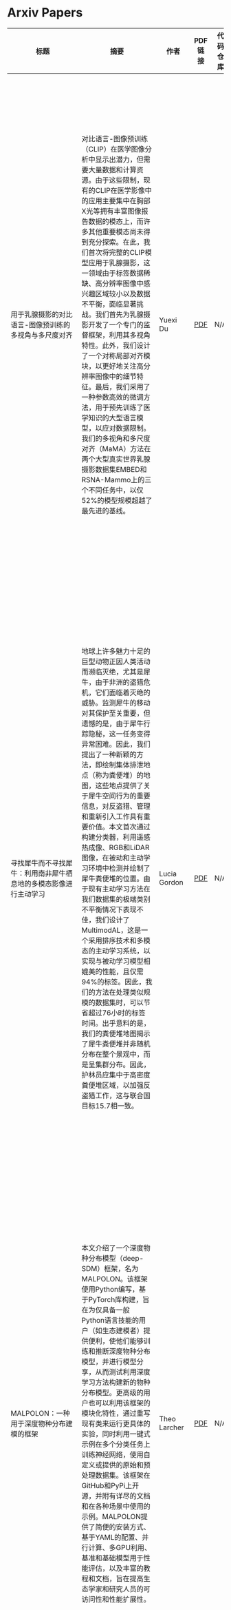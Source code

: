 # Arxiv Papers

| 标题  | 摘要 | 作者 | PDF链接 | 代码仓库 | Title | Abstract | 
|-------|---------|----------|-----------|------------------|--------------------|---------|
| 用于乳腺摄影的对比语言-图像预训练的多视角与多尺度对齐 | 对比语言-图像预训练（CLIP）在医学图像分析中显示出潜力，但需要大量数据和计算资源。由于这些限制，现有的CLIP在医学影像中的应用主要集中在胸部X光等拥有丰富图像报告数据的模态上，而许多其他重要模态尚未得到充分探索。在此，我们首次将完整的CLIP模型应用于乳腺摄影，这一领域由于标签数据稀缺、高分辨率图像中感兴趣区域较小以及数据不平衡，面临显著挑战。我们首先为乳腺摄影开发了一个专门的监督框架，利用其多视角特性。此外，我们设计了一个对称局部对齐模块，以更好地关注高分辨率图像中的细节特征。最后，我们采用了一种参数高效的微调方法，用于预先训练了医学知识的大型语言模型，以应对数据限制。我们的多视角和多尺度对齐（MaMA）方法在两个大型真实世界乳腺摄影数据集EMBED和RSNA-Mammo上的三个不同任务中，以仅52%的模型规模超越了最先进的基线。 | Yuexi Du | [PDF](http://arxiv.org/pdf/2409.18119v1) | N/A | Multi-View and Multi-Scale Alignment for Contrastive Language-Image Pre-training in Mammography | Contrastive Language-Image Pre-training (CLIP) shows promise in medical image analysis but requires substantial data and computational resources. Due to these restrictions, existing CLIP applications in medical imaging focus mainly on modalities like chest X-rays that have abundant image-report data available, leaving many other important modalities under-explored. Here, we propose the first adaptation of the full CLIP model to mammography, which presents significant challenges due to labeled data scarcity, high-resolution images with small regions of interest, and data imbalance. We first develop a specialized supervision framework for mammography that leverages its multi-view nature. Furthermore, we design a symmetric local alignment module to better focus on detailed features in high-resolution images. Lastly, we incorporate a parameter-efficient fine-tuning approach for large language models pre-trained with medical knowledge to address data limitations. Our multi-view and multi-scale alignment (MaMA) method outperforms state-of-the-art baselines for three different tasks on two large real-world mammography datasets, EMBED and RSNA-Mammo, with only 52% model size compared with the largest baseline. |
| 寻找犀牛而不寻找犀牛：利用南非犀牛栖息地的多模态影像进行主动学习 | 地球上许多魅力十足的巨型动物正因人类活动而濒临灭绝，尤其是犀牛，由于非洲的盗猎危机，它们面临着灭绝的威胁。监测犀牛的移动对其保护至关重要，但遗憾的是，由于犀牛行踪隐秘，这一任务变得异常困难。因此，我们提出了一种新颖的方法，即绘制集体排泄地点（称为粪便堆）的地图，这些地点提供了关于犀牛空间行为的重要信息，对反盗猎、管理和重新引入工作具有重要价值。本文首次通过构建分类器，利用遥感热成像、RGB和LiDAR图像，在被动和主动学习环境中检测并绘制了犀牛粪便堆的位置。由于现有主动学习方法在我们数据集的极端类别不平衡情况下表现不佳，我们设计了MultimodAL，这是一个采用排序技术和多模态的主动学习系统，以实现与被动学习模型相媲美的性能，且仅需94%的标签。因此，我们的方法在处理类似规模的数据集时，可以节省超过76小时的标签时间。出乎意料的是，我们的粪便堆地图揭示了犀牛粪便堆并非随机分布在整个景观中，而是呈集群分布。因此，护林员应集中于高密度粪便堆区域，以加强反盗猎工作，这与联合国目标15.7相一致。 | Lucia Gordon | [PDF](http://arxiv.org/pdf/2409.18104v1) | N/A | Find Rhinos without Finding Rhinos: Active Learning with Multimodal Imagery of South African Rhino Habitats | Much of Earth's charismatic megafauna is endangered by human activities, particularly the rhino, which is at risk of extinction due to the poaching crisis in Africa. Monitoring rhinos' movement is crucial to their protection but has unfortunately proven difficult because rhinos are elusive. Therefore, instead of tracking rhinos, we propose the novel approach of mapping communal defecation sites, called middens, which give information about rhinos' spatial behavior valuable to anti-poaching, management, and reintroduction efforts. This paper provides the first-ever mapping of rhino midden locations by building classifiers to detect them using remotely sensed thermal, RGB, and LiDAR imagery in passive and active learning settings. As existing active learning methods perform poorly due to the extreme class imbalance in our dataset, we design MultimodAL, an active learning system employing a ranking technique and multimodality to achieve competitive performance with passive learning models with 94% fewer labels. Our methods could therefore save over 76 hours in labeling time when used on a similarly-sized dataset. Unexpectedly, our midden map reveals that rhino middens are not randomly distributed throughout the landscape; rather, they are clustered. Consequently, rangers should be targeted at areas with high midden densities to strengthen anti-poaching efforts, in line with UN Target 15.7. |
| MALPOLON：一种用于深度物种分布建模的框架 | 本文介绍了一个深度物种分布模型（deep-SDM）框架，名为MALPOLON。该框架使用Python编写，基于PyTorch库构建，旨在为仅具备一般Python语言技能的用户（如生态建模者）提供便利，使他们能够训练和推断深度物种分布模型，并进行模型分享，从而测试利用深度学习方法构建新的物种分布模型。更高级的用户也可以利用该框架的模块化特性，通过重写现有类来运行更具体的实验，同时利用一键式示例在多个分类任务上训练神经网络，使用自定义或提供的原始和预处理数据集。该框架在GitHub和PyPi上开源，并附有详尽的文档和在各种场景中使用的示例。MALPOLON提供了简便的安装方式、基于YAML的配置、并行计算、多GPU利用、基准和基础模型用于性能评估，以及丰富的教程和文档，旨在提高生态学家和研究人员的可访问性和性能扩展性。 | Theo Larcher | [PDF](http://arxiv.org/pdf/2409.18102v1) | N/A | MALPOLON: A Framework for Deep Species Distribution Modeling | This paper describes a deep-SDM framework, MALPOLON. Written in Python and built upon the PyTorch library, this framework aims to facilitate training and inferences of deep species distribution models (deep-SDM) and sharing for users with only general Python language skills (e.g., modeling ecologists) who are interested in testing deep learning approaches to build new SDMs. More advanced users can also benefit from the framework's modularity to run more specific experiments by overriding existing classes while taking advantage of press-button examples to train neural networks on multiple classification tasks using custom or provided raw and pre-processed datasets. The framework is open-sourced on GitHub and PyPi along with extensive documentation and examples of use in various scenarios. MALPOLON offers straightforward installation, YAML-based configuration, parallel computing, multi-GPU utilization, baseline and foundational models for benchmarking, and extensive tutorials/documentation, aiming to enhance accessibility and performance scalability for ecologists and researchers. |
| 基于人工智能的增强现实技术用于卫星组装、集成与测试 | 人工智能（AI）与增强现实（AR）的融合有望通过提高精度、减少人为错误以及提升洁净室环境中的操作效率，彻底改变卫星的装配、集成和测试（AIT）流程。本文详细介绍了欧洲航天局（ESA）的“AI for AR in Satellite AIT”项目，该项目结合实时计算机视觉和AR系统，以协助技术人员进行卫星装配。利用微软HoloLens 2作为AR接口，该系统提供上下文感知的指导和实时反馈，解决了AIT工作流程中物体识别和6D姿态估计的复杂性。所有AI模型的准确率均超过70%，其中检测模型的准确率超过95%，显示出高水平的性能和可靠性。本研究的一个重要贡献在于有效利用合成数据来训练AR应用中的AI模型，解决了在高度动态的卫星环境中获取真实世界数据集的重大挑战，同时创建了用于自动标注的分割一切模型（SAMAL），该模型能够实现对真实数据的自动标注，速度比人工标注快20倍。研究结果表明，AI驱动的AR系统在自动化关键卫星装配任务方面的有效性，为航天工业未来的创新奠定了基础。 | Alvaro Patricio | [PDF](http://arxiv.org/pdf/2409.18101v1) | N/A | AI-Powered Augmented Reality for Satellite Assembly, Integration and Test | The integration of Artificial Intelligence (AI) and Augmented Reality (AR) is set to transform satellite Assembly, Integration, and Testing (AIT) processes by enhancing precision, minimizing human error, and improving operational efficiency in cleanroom environments. This paper presents a technical description of the European Space Agency's (ESA) project "AI for AR in Satellite AIT," which combines real-time computer vision and AR systems to assist technicians during satellite assembly. Leveraging Microsoft HoloLens 2 as the AR interface, the system delivers context-aware instructions and real-time feedback, tackling the complexities of object recognition and 6D pose estimation in AIT workflows. All AI models demonstrated over 70% accuracy, with the detection model exceeding 95% accuracy, indicating a high level of performance and reliability. A key contribution of this work lies in the effective use of synthetic data for training AI models in AR applications, addressing the significant challenges of obtaining real-world datasets in highly dynamic satellite environments, as well as the creation of the Segmented Anything Model for Automatic Labelling (SAMAL), which facilitates the automatic annotation of real data, achieving speeds up to 20 times faster than manual human annotation. The findings demonstrate the efficacy of AI-driven AR systems in automating critical satellite assembly tasks, setting a foundation for future innovations in the space industry. |
| 自监督预训练在心血管磁共振电影分割中的应用 | 自监督预训练（SSP）在从大型未标注数据集中学习方面展示了有前景的结果，因此可能对自动心血管磁共振（CMR）短轴电影分割有用。然而，关于SSP对分割益处的报告不一致，使得将SSP应用于CMR变得困难。因此，本研究旨在评估SSP方法在CMR电影分割中的效果。为此，使用了296名受试者（90618张2D切片）的短轴电影堆栈进行未标注预训练，采用了四种SSP方法：SimCLR、位置对比学习、DINO和掩码图像建模（MIM）。对于每种SSP方法，以及从头开始训练2D基线模型，使用了不同数量的受试者子集进行有监督微调。微调后的模型与基线模型在140名受试者的测试数据集中使用3D Dice相似系数（DSC）进行比较。SSP方法在最大的有监督微调子集上与基线相比没有性能提升（DSC = 0.89）。当仅有10名受试者（231张2D切片）可用于有监督训练时，使用MIM的SSP（DSC = 0.86）优于从头开始训练（DSC = 0.82）。本研究发现，当标注训练数据稀缺时，SSP对CMR电影分割是有价值的，但在有充足标注数据时，并不有助于最先进的深度学习方法。此外，SSP方法的选择也很重要。代码已公开发布在：https://github.com/q-cardIA/ssp-cmr-cine-segmentation。 | Rob A. J. de Mooij | [PDF](http://arxiv.org/pdf/2409.18100v1) | N/A | Self-supervised Pretraining for Cardiovascular Magnetic Resonance Cine Segmentation | Self-supervised pretraining (SSP) has shown promising results in learning from large unlabeled datasets and, thus, could be useful for automated cardiovascular magnetic resonance (CMR) short-axis cine segmentation. However, inconsistent reports of the benefits of SSP for segmentation have made it difficult to apply SSP to CMR. Therefore, this study aimed to evaluate SSP methods for CMR cine segmentation.   To this end, short-axis cine stacks of 296 subjects (90618 2D slices) were used for unlabeled pretraining with four SSP methods; SimCLR, positional contrastive learning, DINO, and masked image modeling (MIM). Subsets of varying numbers of subjects were used for supervised fine-tuning of 2D models for each SSP method, as well as to train a 2D baseline model from scratch. The fine-tuned models were compared to the baseline using the 3D Dice similarity coefficient (DSC) in a test dataset of 140 subjects.   The SSP methods showed no performance gains with the largest supervised fine-tuning subset compared to the baseline (DSC = 0.89). When only 10 subjects (231 2D slices) are available for supervised training, SSP using MIM (DSC = 0.86) improves over training from scratch (DSC = 0.82).   This study found that SSP is valuable for CMR cine segmentation when labeled training data is scarce, but does not aid state-of-the-art deep learning methods when ample labeled data is available. Moreover, the choice of SSP method is important. The code is publicly available at: https://github.com/q-cardIA/ssp-cmr-cine-segmentation |
| EfficientCrackNet：一种用于裂缝分割的轻量级模型 | 裂缝检测，特别是从路面图像中进行检测，由于存在强度不均匀、复杂拓扑结构、低对比度和噪声背景等固有复杂性，在计算机视觉领域构成了巨大的挑战。自动化裂缝检测对于维护建筑物、路面和桥梁等关键基础设施的结构完整性至关重要。现有的轻量级方法常常面临计算效率低下、裂缝模式复杂和背景困难等问题，导致检测不准确且不适用于实际应用。为了解决这些限制，我们提出了EfficientCrackNet，这是一种轻量级混合模型，结合了卷积神经网络（CNN）和变换器，用于精确的裂缝分割。EfficientCrackNet集成了深度可分离卷积（DSC）层和MobileViT块，以捕捉全局和局部特征。该模型采用了边缘提取方法（EEM），无需预训练即可高效检测裂缝边缘，并使用超轻量级子空间注意力模块（ULSAM）来增强特征提取。在三个基准数据集Crack500、DeepCrack和GAPs384上的广泛实验表明，EfficientCrackNet在性能上优于现有的轻量级模型，仅需要0.26M参数和0.483 GFLOPs（G）。所提出的模型在准确性和计算效率之间提供了最佳平衡，优于最先进的轻量级模型，并为实际裂缝分割提供了一个强大且适应性强的解决方案。 | Abid Hasan Zim | [PDF](http://arxiv.org/pdf/2409.18099v1) | N/A | EfficientCrackNet: A Lightweight Model for Crack Segmentation | Crack detection, particularly from pavement images, presents a formidable challenge in the domain of computer vision due to several inherent complexities such as intensity inhomogeneity, intricate topologies, low contrast, and noisy backgrounds. Automated crack detection is crucial for maintaining the structural integrity of essential infrastructures, including buildings, pavements, and bridges. Existing lightweight methods often face challenges including computational inefficiency, complex crack patterns, and difficult backgrounds, leading to inaccurate detection and impracticality for real-world applications. To address these limitations, we propose EfficientCrackNet, a lightweight hybrid model combining Convolutional Neural Networks (CNNs) and transformers for precise crack segmentation. EfficientCrackNet integrates depthwise separable convolutions (DSC) layers and MobileViT block to capture both global and local features. The model employs an Edge Extraction Method (EEM) and for efficient crack edge detection without pretraining, and Ultra-Lightweight Subspace Attention Module (ULSAM) to enhance feature extraction. Extensive experiments on three benchmark datasets Crack500, DeepCrack, and GAPs384 demonstrate that EfficientCrackNet achieves superior performance compared to existing lightweight models, while requiring only 0.26M parameters, and 0.483 FLOPs (G). The proposed model offers an optimal balance between accuracy and computational efficiency, outperforming state-of-the-art lightweight models, and providing a robust and adaptable solution for real-world crack segmentation. |
| DiffSSC：使用去噪扩散概率模型进行语义激光雷达扫描完成 | 感知系统在自动驾驶中扮演着至关重要的角色，它集成了多种传感器和相应的计算机视觉算法。3D LiDAR传感器广泛用于捕捉车辆周围环境的稀疏点云。然而，由于这些点云的稀疏性和缺乏语义信息，此类系统难以感知被遮挡区域和场景中的间隙。为了应对这些挑战，语义场景补全（Semantic Scene Completion, SSC）结合预测在给定原始LiDAR测量的情况下，场景中未观察到的几何结构和语义信息，旨在实现更完整的场景表示。基于扩散模型在图像生成和超分辨率任务中取得的显著成果，我们提出将其扩展应用于SSC，通过分别在点和语义空间中实现噪声化和去噪扩散过程。为了控制生成过程，我们采用语义LiDAR点云作为条件输入，并设计局部和全局正则化损失以稳定去噪过程。我们在自动驾驶数据集上评估了我们的方法，结果显示我们的方法在SSC任务上超越了当前最先进的技术。 | Helin Cao | [PDF](http://arxiv.org/pdf/2409.18092v1) | N/A | DiffSSC: Semantic LiDAR Scan Completion using Denoising Diffusion Probabilistic Models | Perception systems play a crucial role in autonomous driving, incorporating multiple sensors and corresponding computer vision algorithms. 3D LiDAR sensors are widely used to capture sparse point clouds of the vehicle's surroundings. However, such systems struggle to perceive occluded areas and gaps in the scene due to the sparsity of these point clouds and their lack of semantics. To address these challenges, Semantic Scene Completion (SSC) jointly predicts unobserved geometry and semantics in the scene given raw LiDAR measurements, aiming for a more complete scene representation. Building on promising results of diffusion models in image generation and super-resolution tasks, we propose their extension to SSC by implementing the noising and denoising diffusion processes in the point and semantic spaces individually. To control the generation, we employ semantic LiDAR point clouds as conditional input and design local and global regularization losses to stabilize the denoising process. We evaluate our approach on autonomous driving datasets and our approach outperforms the state-of-the-art for SSC. |
| GSON：基于群体的社交导航框架，采用大型多模态模型 | 随着以人为中心的环境中服务机器人和自动驾驶车辆的数量不断增加，它们的需求已不仅仅局限于导航至目的地。它们还必须考虑动态的社会背景，确保在共享空间中对他人表现出尊重和舒适，这对感知和规划提出了重大挑战。在本文中，我们提出了一个基于群体的社会导航框架GSON，通过提升大型多模态模型（LMM）的视觉推理能力，使移动机器人能够感知并利用其周围的社会群体。在感知方面，我们应用视觉提示技术，零样本提取行人之间的社会关系，并将结果与强大的行人检测和跟踪流程结合，以缓解LMM推理速度低的问题。在获得感知结果后，规划系统被设计为避免破坏当前的社会结构。我们采用基于社会结构的中间层规划器作为全局路径规划和局部运动规划之间的桥梁，以保持全局上下文和反应性响应。所提出的方法在涉及复杂社会结构理解和推理的真实世界移动机器人导航任务中得到了验证。实验结果表明，与多个基线相比，该系统在这些场景中的有效性。 | Shangyi Luo | [PDF](http://arxiv.org/pdf/2409.18084v1) | N/A | GSON: A Group-based Social Navigation Framework with Large Multimodal Model | As the number of service robots and autonomous vehicles in human-centered environments grows, their requirements go beyond simply navigating to a destination. They must also take into account dynamic social contexts and ensure respect and comfort for others in shared spaces, which poses significant challenges for perception and planning. In this paper, we present a group-based social navigation framework GSON to enable mobile robots to perceive and exploit the social group of their surroundings by leveling the visual reasoning capability of the Large Multimodal Model (LMM). For perception, we apply visual prompting techniques to zero-shot extract the social relationship among pedestrians and combine the result with a robust pedestrian detection and tracking pipeline to alleviate the problem of low inference speed of the LMM. Given the perception result, the planning system is designed to avoid disrupting the current social structure. We adopt a social structure-based mid-level planner as a bridge between global path planning and local motion planning to preserve the global context and reactive response. The proposed method is validated on real-world mobile robot navigation tasks involving complex social structure understanding and reasoning. Experimental results demonstrate the effectiveness of the system in these scenarios compared with several baselines. |
| SKT：将状态感知的关键点轨迹与视觉-语言模型结合，用于机器人衣物操作 | 自动化服装操作对辅助机器人来说是一个重大挑战，因为服装具有多样性和可变形性。传统方法通常需要为每种服装类型单独建模，这限制了可扩展性和适应性。相比之下，本文提出了一种利用视觉语言模型（VLM）的统一方法，以提高跨不同服装类别的关键点预测。通过解读视觉和语义信息，我们的模型使机器人能够使用单一模型管理不同的服装状态。我们利用先进的模拟技术创建了一个大规模的合成数据集，使得无需大量真实世界数据即可进行可扩展的训练。实验结果表明，基于VLM的方法显著提高了关键点检测的准确性和任务成功率，为机器人服装操作提供了更灵活和通用的解决方案。此外，这项研究还强调了VLM在单一框架内统一各种服装操作任务的潜力，为未来在家居自动化和辅助机器人领域的更广泛应用铺平了道路。 | Xin Li | [PDF](http://arxiv.org/pdf/2409.18082v1) | N/A | SKT: Integrating State-Aware Keypoint Trajectories with Vision-Language Models for Robotic Garment Manipulation | Automating garment manipulation poses a significant challenge for assistive robotics due to the diverse and deformable nature of garments. Traditional approaches typically require separate models for each garment type, which limits scalability and adaptability. In contrast, this paper presents a unified approach using vision-language models (VLMs) to improve keypoint prediction across various garment categories. By interpreting both visual and semantic information, our model enables robots to manage different garment states with a single model. We created a large-scale synthetic dataset using advanced simulation techniques, allowing scalable training without extensive real-world data. Experimental results indicate that the VLM-based method significantly enhances keypoint detection accuracy and task success rates, providing a more flexible and general solution for robotic garment manipulation. In addition, this research also underscores the potential of VLMs to unify various garment manipulation tasks within a single framework, paving the way for broader applications in home automation and assistive robotics for future. |
| 在遵循自然语言指令之前推断人类的意图 | 为了让AI代理能够对人类有所帮助，它们应当能够遵循自然语言指令，在人类环境中完成日常的合作任务。然而，真实的人类指令本身具有模糊性，因为说话者假设听者对其隐藏的目标和意图有足够的先验知识。标准的语言理解和规划方法无法解决这种模糊性，因为它们没有将人类的内在目标建模为环境中的额外部分可观察因素。我们提出了一种新的框架，名为“遵循指令与社会化及具身推理”（Follow Instructions with Social and Embodied Reasoning, FISER），旨在更好地遵循自然语言指令，完成协作的具身任务。我们的框架明确地将人类的目标和意图作为中间推理步骤进行推断。我们实现了一系列基于Transformer的模型，并在一个具有挑战性的基准测试HandMeThat上进行了评估。实证研究表明，在制定行动计划之前，使用社会推理来明确推断人类意图的方法优于纯粹的端到端方法。我们还与一些强大的基线方法进行了比较，包括在最大可用预训练语言模型上进行的“思维链”提示，发现FISER在所研究的具身社会推理任务中表现更佳，达到了HandMeThat上的最新技术水平。 | Yanming Wan | [PDF](http://arxiv.org/pdf/2409.18073v1) | N/A | Infer Human's Intentions Before Following Natural Language Instructions | For AI agents to be helpful to humans, they should be able to follow natural language instructions to complete everyday cooperative tasks in human environments. However, real human instructions inherently possess ambiguity, because the human speakers assume sufficient prior knowledge about their hidden goals and intentions. Standard language grounding and planning methods fail to address such ambiguities because they do not model human internal goals as additional partially observable factors in the environment. We propose a new framework, Follow Instructions with Social and Embodied Reasoning (FISER), aiming for better natural language instruction following in collaborative embodied tasks. Our framework makes explicit inferences about human goals and intentions as intermediate reasoning steps. We implement a set of Transformer-based models and evaluate them over a challenging benchmark, HandMeThat. We empirically demonstrate that using social reasoning to explicitly infer human intentions before making action plans surpasses purely end-to-end approaches. We also compare our implementation with strong baselines, including Chain of Thought prompting on the largest available pre-trained language models, and find that FISER provides better performance on the embodied social reasoning tasks under investigation, reaching the state-of-the-art on HandMeThat. |
